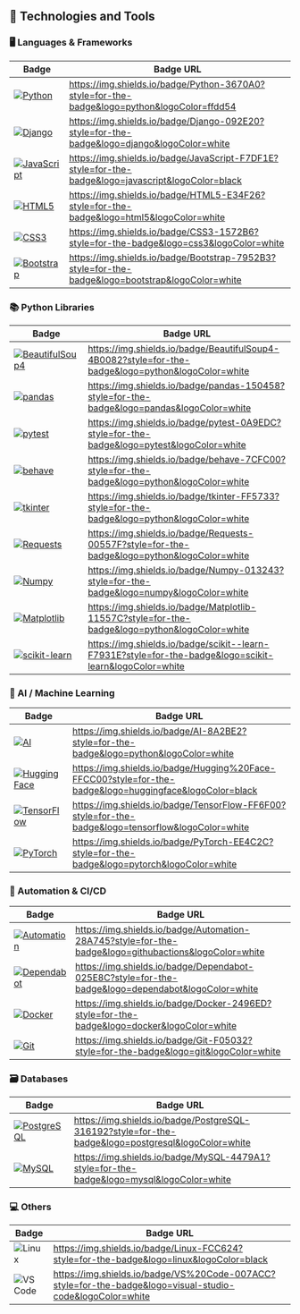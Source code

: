 ## 🚀 Technologies and Tools


### 🖥️ Languages & Frameworks
| Badge                                  | Badge URL                                                                                                          |
|--------------------------------------|--------------------------------------------------------------------------------------------------------------------|
| [![Python](https://img.shields.io/badge/Python-3670A0?style=for-the-badge&logo=python&logoColor=ffdd54)](https://img.shields.io/badge/Python-3670A0?style=for-the-badge&logo=python&logoColor=ffdd54)           | https://img.shields.io/badge/Python-3670A0?style=for-the-badge&logo=python&logoColor=ffdd54                           |
| [![Django](https://img.shields.io/badge/Django-092E20?style=for-the-badge&logo=django&logoColor=white)](https://img.shields.io/badge/Django-092E20?style=for-the-badge&logo=django&logoColor=white)           | https://img.shields.io/badge/Django-092E20?style=for-the-badge&logo=django&logoColor=white                           |
| [![JavaScript](https://img.shields.io/badge/JavaScript-F7DF1E?style=for-the-badge&logo=javascript&logoColor=black)](https://img.shields.io/badge/JavaScript-F7DF1E?style=for-the-badge&logo=javascript&logoColor=black) | https://img.shields.io/badge/JavaScript-F7DF1E?style=for-the-badge&logo=javascript&logoColor=black                     |
| [![HTML5](https://img.shields.io/badge/HTML5-E34F26?style=for-the-badge&logo=html5&logoColor=white)](https://img.shields.io/badge/HTML5-E34F26?style=for-the-badge&logo=html5&logoColor=white)                | https://img.shields.io/badge/HTML5-E34F26?style=for-the-badge&logo=html5&logoColor=white                             |
| [![CSS3](https://img.shields.io/badge/CSS3-1572B6?style=for-the-badge&logo=css3&logoColor=white)](https://img.shields.io/badge/CSS3-1572B6?style=for-the-badge&logo=css3&logoColor=white)                    | https://img.shields.io/badge/CSS3-1572B6?style=for-the-badge&logo=css3&logoColor=white                               |
| [![Bootstrap](https://img.shields.io/badge/Bootstrap-7952B3?style=for-the-badge&logo=bootstrap&logoColor=white)](https://img.shields.io/badge/Bootstrap-7952B3?style=for-the-badge&logo=bootstrap&logoColor=white) | https://img.shields.io/badge/Bootstrap-7952B3?style=for-the-badge&logo=bootstrap&logoColor=white                       |


### 📚 Python Libraries
| Badge                                  | Badge URL                                                                                                          |
|--------------------------------------|--------------------------------------------------------------------------------------------------------------------|
| [![BeautifulSoup4](https://img.shields.io/badge/BeautifulSoup4-4B0082?style=for-the-badge&logo=python&logoColor=white)](https://img.shields.io/badge/BeautifulSoup4-4B0082?style=for-the-badge&logo=python&logoColor=white) | https://img.shields.io/badge/BeautifulSoup4-4B0082?style=for-the-badge&logo=python&logoColor=white                   |
| [![pandas](https://img.shields.io/badge/pandas-150458?style=for-the-badge&logo=pandas&logoColor=white)](https://img.shields.io/badge/pandas-150458?style=for-the-badge&logo=pandas&logoColor=white)           | https://img.shields.io/badge/pandas-150458?style=for-the-badge&logo=pandas&logoColor=white                           |
| [![pytest](https://img.shields.io/badge/pytest-0A9EDC?style=for-the-badge&logo=pytest&logoColor=white)](https://img.shields.io/badge/pytest-0A9EDC?style=for-the-badge&logo=pytest&logoColor=white)           | https://img.shields.io/badge/pytest-0A9EDC?style=for-the-badge&logo=pytest&logoColor=white                           |
| [![behave](https://img.shields.io/badge/behave-7CFC00?style=for-the-badge&logo=python&logoColor=white)](https://img.shields.io/badge/behave-7CFC00?style=for-the-badge&logo=python&logoColor=white)           | https://img.shields.io/badge/behave-7CFC00?style=for-the-badge&logo=python&logoColor=white                           |
| [![tkinter](https://img.shields.io/badge/tkinter-FF5733?style=for-the-badge&logo=python&logoColor=white)](https://img.shields.io/badge/tkinter-FF5733?style=for-the-badge&logo=python&logoColor=white)         | https://img.shields.io/badge/tkinter-FF5733?style=for-the-badge&logo=python&logoColor=white                          |
| [![Requests](https://img.shields.io/badge/Requests-00557F?style=for-the-badge&logo=python&logoColor=white)](https://img.shields.io/badge/Requests-00557F?style=for-the-badge&logo=python&logoColor=white)        | https://img.shields.io/badge/Requests-00557F?style=for-the-badge&logo=python&logoColor=white                         |
| [![Numpy](https://img.shields.io/badge/Numpy-013243?style=for-the-badge&logo=numpy&logoColor=white)](https://img.shields.io/badge/Numpy-013243?style=for-the-badge&logo=numpy&logoColor=white)                   | https://img.shields.io/badge/Numpy-013243?style=for-the-badge&logo=numpy&logoColor=white                             |
| [![Matplotlib](https://img.shields.io/badge/Matplotlib-11557C?style=for-the-badge&logo=python&logoColor=white)](https://img.shields.io/badge/Matplotlib-11557C?style=for-the-badge&logo=python&logoColor=white)    | https://img.shields.io/badge/Matplotlib-11557C?style=for-the-badge&logo=python&logoColor=white                       |
| [![scikit-learn](https://img.shields.io/badge/scikit--learn-F7931E?style=for-the-badge&logo=scikit-learn&logoColor=white)](https://img.shields.io/badge/scikit--learn-F7931E?style=for-the-badge&logo=scikit-learn&logoColor=white) | https://img.shields.io/badge/scikit--learn-F7931E?style=for-the-badge&logo=scikit-learn&logoColor=white               |


### 🤖 AI / Machine Learning
| Badge                                  | Badge URL                                                                                                          |
|--------------------------------------|--------------------------------------------------------------------------------------------------------------------|
| [![AI](https://img.shields.io/badge/AI-8A2BE2?style=for-the-badge&logo=python&logoColor=white)](https://img.shields.io/badge/AI-8A2BE2?style=for-the-badge&logo=python&logoColor=white)                        | https://img.shields.io/badge/AI-8A2BE2?style=for-the-badge&logo=python&logoColor=white                                |
| [![Hugging Face](https://img.shields.io/badge/Hugging%20Face-FFCC00?style=for-the-badge&logo=huggingface&logoColor=black)](https://img.shields.io/badge/Hugging%20Face-FFCC00?style=for-the-badge&logo=huggingface&logoColor=black) | https://img.shields.io/badge/Hugging%20Face-FFCC00?style=for-the-badge&logo=huggingface&logoColor=black               |
| [![TensorFlow](https://img.shields.io/badge/TensorFlow-FF6F00?style=for-the-badge&logo=tensorflow&logoColor=white)](https://img.shields.io/badge/TensorFlow-FF6F00?style=for-the-badge&logo=tensorflow&logoColor=white) | https://img.shields.io/badge/TensorFlow-FF6F00?style=for-the-badge&logo=tensorflow&logoColor=white                   |
| [![PyTorch](https://img.shields.io/badge/PyTorch-EE4C2C?style=for-the-badge&logo=pytorch&logoColor=white)](https://img.shields.io/badge/PyTorch-EE4C2C?style=for-the-badge&logo=pytorch&logoColor=white)          | https://img.shields.io/badge/PyTorch-EE4C2C?style=for-the-badge&logo=pytorch&logoColor=white                          |


### 🔧 Automation & CI/CD
| Badge                                  | Badge URL                                                                                                          |
|--------------------------------------|--------------------------------------------------------------------------------------------------------------------|
| [![Automation](https://img.shields.io/badge/Automation-28A745?style=for-the-badge&logo=githubactions&logoColor=white)](https://img.shields.io/badge/Automation-28A745?style=for-the-badge&logo=githubactions&logoColor=white) | https://img.shields.io/badge/Automation-28A745?style=for-the-badge&logo=githubactions&logoColor=white                 |
| [![Dependabot](https://img.shields.io/badge/Dependabot-025E8C?style=for-the-badge&logo=dependabot&logoColor=white)](https://img.shields.io/badge/Dependabot-025E8C?style=for-the-badge&logo=dependabot&logoColor=white)   | https://img.shields.io/badge/Dependabot-025E8C?style=for-the-badge&logo=dependabot&logoColor=white                     |
| [![Docker](https://img.shields.io/badge/Docker-2496ED?style=for-the-badge&logo=docker&logoColor=white)](https://img.shields.io/badge/Docker-2496ED?style=for-the-badge&logo=docker&logoColor=white)               | https://img.shields.io/badge/Docker-2496ED?style=for-the-badge&logo=docker&logoColor=white                             |
| [![Git](https://img.shields.io/badge/Git-F05032?style=for-the-badge&logo=git&logoColor=white)](https://img.shields.io/badge/Git-F05032?style=for-the-badge&logo=git&logoColor=white)                               | https://img.shields.io/badge/Git-F05032?style=for-the-badge&logo=git&logoColor=white                                   |


### 🗃️ Databases
| Badge                                  | Badge URL                                                                                                          |
|--------------------------------------|--------------------------------------------------------------------------------------------------------------------|
| [![PostgreSQL](https://img.shields.io/badge/PostgreSQL-316192?style=for-the-badge&logo=postgresql&logoColor=white)](https://img.shields.io/badge/PostgreSQL-316192?style=for-the-badge&logo=postgresql&logoColor=white) | https://img.shields.io/badge/PostgreSQL-316192?style=for-the-badge&logo=postgresql&logoColor=white                   |
| [![MySQL](https://img.shields.io/badge/MySQL-4479A1?style=for-the-badge&logo=mysql&logoColor=white)](https://img.shields.io/badge/MySQL-4479A1?style=for-the-badge&logo=mysql&logoColor=white)                  | https://img.shields.io/badge/MySQL-4479A1?style=for-the-badge&logo=mysql&logoColor=white                             |


### 💻 Others

| Badge | Badge URL |
|---|---|
| ![Linux](https://img.shields.io/badge/Linux-FCC624?style=for-the-badge&logo=linux&logoColor=black) | https://img.shields.io/badge/Linux-FCC624?style=for-the-badge&logo=linux&logoColor=black |
| ![VS Code](https://img.shields.io/badge/VS%20Code-007ACC?style=for-the-badge&logo=visual-studio-code&logoColor=white) | https://img.shields.io/badge/VS%20Code-007ACC?style=for-the-badge&logo=visual-studio-code&logoColor=white |

